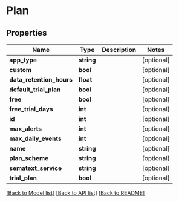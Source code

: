 # Plan

## Properties
| Name                     | Type       | Description | Notes      |
| ------------------------ | ---------- | ----------- | ---------- |
| **app_type**             | **string** |             | [optional] |
| **custom**               | **bool**   |             | [optional] |
| **data_retention_hours** | **float**  |             | [optional] |
| **default_trial_plan**   | **bool**   |             | [optional] |
| **free**                 | **bool**   |             | [optional] |
| **free_trial_days**      | **int**    |             | [optional] |
| **id**                   | **int**    |             | [optional] |
| **max_alerts**           | **int**    |             | [optional] |
| **max_daily_events**     | **int**    |             | [optional] |
| **name**                 | **string** |             | [optional] |
| **plan_scheme**          | **string** |             | [optional] |
| **sematext_service**     | **string** |             | [optional] |
| **trial_plan**           | **bool**   |             | [optional] |

[[Back to Model list]](../README.md#documentation-for-models) [[Back to API list]](../README.md#documentation-for-api-endpoints) [[Back to README]](../README.md)

